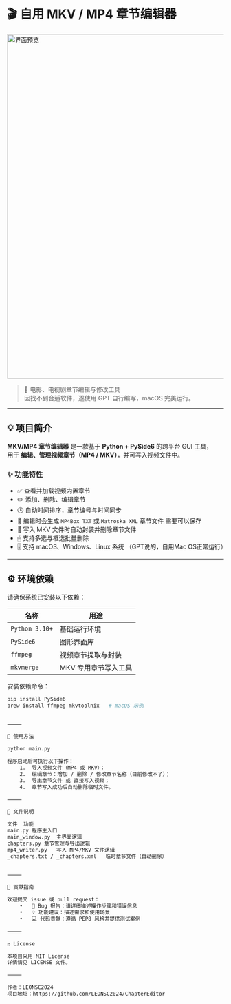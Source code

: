 
# 🎬 自用 MKV / MP4 章节编辑器

<img src="https://github.com/user-attachments/assets/d040bee2-4c99-4c81-bf24-e27a2ed6fc93" alt="界面预览" width="800"/>

> 🎥 电影、电视剧章节编辑与修改工具  
> 因找不到合适软件，遂使用 GPT 自行编写，macOS 完美运行。

---

## 💡 项目简介

**MKV/MP4 章节编辑器** 是一款基于 **Python + PySide6** 的跨平台 GUI 工具，  
用于 **编辑、管理视频章节（MP4 / MKV）**，并可写入视频文件中。  

### ✨ 功能特性
- ✅ 查看并加载视频内置章节  
- ✏️ 添加、删除、编辑章节  
- 🕒 自动时间排序，章节编号与时间同步  
- 🧾 编辑时会生成 `MP4Box TXT` 或 `Matroska XML` 章节文件 需要可以保存 
- 💾 写入 MKV 文件时自动封装并删除章节文件  
- 🖱 支持多选与框选批量删除  
- 🎚 支持 macOS、Windows、Linux 系统  （GPT说的，自用Mac OS正常运行）

---

## ⚙️ 环境依赖

请确保系统已安装以下依赖：

| 名称 | 用途 |
|------|------|
| `Python 3.10+` | 基础运行环境 |
| `PySide6` | 图形界面库 |
| `ffmpeg` | 视频章节提取与封装 |
| `mkvmerge` | MKV 专用章节写入工具 |

安装依赖命令：

```bash
pip install PySide6
brew install ffmpeg mkvtoolnix   # macOS 示例


⸻

🚀 使用方法

python main.py

程序启动后可执行以下操作：
	1.	导入视频文件（MP4 或 MKV）；
	2.	编辑章节：增加 / 删除 / 修改章节名称（目前修改不了）；
	3.	导出章节文件 或 直接写入视频；
	4.	章节写入成功后自动删除临时文件。

⸻

🧩 文件说明

文件	功能
main.py	程序主入口
main_window.py	主界面逻辑
chapters.py	章节管理与导出逻辑
mp4_writer.py	写入 MP4/MKV 文件逻辑
_chapters.txt / _chapters.xml	临时章节文件（自动删除）


⸻

🤝 贡献指南

欢迎提交 issue 或 pull request：
	•	🐞 Bug 报告：请详细描述操作步骤和错误信息
	•	💡 功能建议：描述需求和使用场景
	•	💻 代码贡献：遵循 PEP8 风格并提供测试案例

⸻

⚖️ License

本项目采用 MIT License
详情请见 LICENSE 文件。

⸻

作者：LEONSC2024
项目地址：https://github.com/LEONSC2024/ChapterEditor
